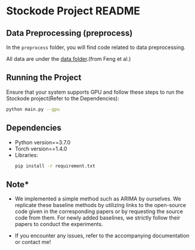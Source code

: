 # Stockode Project README

## Data Preprocessing (preprocess)

In the `preprocess` folder, you will find code related to data preprocessing.

All data are under the [data folder](https://github.com/fulifeng/Temporal_Relational_Stock_Ranking/tree/master/data).(from Feng et al.)

## Running the Project

Ensure that your system supports GPU and follow these steps to run the Stockode project(Refer to the Dependencies):

   ```bash
   python main.py --gpu
   ```
## Dependencies
- Python version==3.7.0
- Torch version==1.4.0
- Libraries:
   ```bash
   pip install -r requirement.txt
   ```
## Note*
- We implemented a simple method such as ARIMA by ourselves. We replicate these baseline methods by utilizing links to the open-source code given in the corresponding papers or by requesting the source code from them. For newly added baselines, we strictly follow their papers to conduct the experiments.


- If you encounter any issues, refer to the accompanying documentation or contact me!
